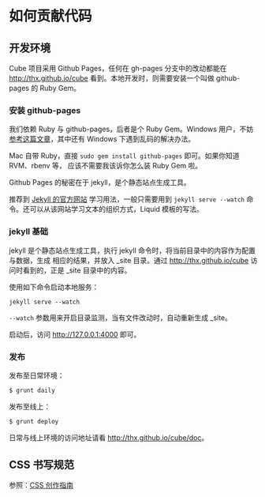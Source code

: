 # 如何贡献代码

## 开发环境

Cube 项目采用 Github Pages，任何在 gh-pages 分支中的改动都能在
<http://thx.github.io/cube> 看到。本地开发时，则需要安装一个叫做 github-pages 的
Ruby Gem。

### 安装 github-pages

我们依赖 Ruby 与 github-pages，后者是个 Ruby Gem。Windows 用户，不妨
[参考这篇文章](http://stormtea123.github.io/jekyll-window7.av/)，其中还有 Windows
下遇到乱码的解决办法。

Mac 自带 Ruby，直接 `sudo gem install github-pages` 即可。如果你知道 RVM、rbenv 等，
应该不需要我该诉你怎么装 Ruby Gem 啦。

Github Pages 的秘密在于 jekyll，是个静态站点生成工具。

推荐到 [Jekyll 的官方网站](http://jekyllrb.com/) 学习用法，一般只需要用到
`jekyll serve --watch` 命令。还可以从该网站学习文本的组织方式，Liquid 模板的写法。

### jekyll 基础

jekyll 是个静态站点生成工具，执行 jekyll 命令时，将当前目录中的内容作为配置与数据，生成
相应的结果，并放入 _site 目录。通过 <http://thx.github.io/cube> 访问时看到的，正是
_site 目录中的内容。

使用如下命令启动本地服务：

    jekyll serve --watch

`--watch` 参数用来开启目录监测，当有文件改动时，自动重新生成 _site。

启动后，访问 <http://127.0.0.1:4000> 即可。

### 发布

发布至日常环境：

```bash
$ grunt daily
```

发布至线上：

```bash
$ grunt deploy
```

日常与线上环境的访问地址请看 <http://thx.github.io/cube/doc>。

###

## CSS 书写规范

参照：[CSS 创作指南](https://github.com/yisibl/css-creating)
